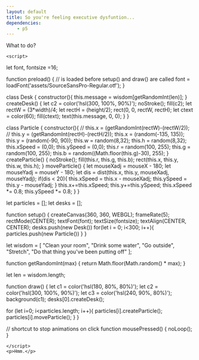 ```yaml
---
layout: default
title: So you're feeling executive dysfuntion...
dependencies:
    - p5
---
```


  <head>
    <meta charset="utf-8">
    <meta name="viewport" content="width=device-width">
    <title>Rest a Bit</title>
    <script src="https://cdn.jsdelivr.net/npm/p5@1.3.1/lib/p5.js"></script>
  </head>
  <body>
    <p>What to do?</p>

    <script>
let font,
  fontsize =16;

function preload() {
  // is loaded before setup() and draw() are called
  font = loadFont('assets/SourceSansPro-Regular.otf');
}

class Desk {
  constructor(){
    this.message = wisdom[getRandomInt(len)];
  }
  createDesk() {
    let c2 = color('hsl(300, 100%, 90%)');
    noStroke();
    fill(c2);
    let rectW = (3*width)/4;
    let rectH = (height/2);
    rect(0, 0, rectW, rectH);
    let ctext = color(60);
    fill(ctext);
    text(this.message, 0, 0);
  }
}

class Particle {
  constructor(){
//    this.x = (getRandomInt(rectW)-(rectW/2));
//    this.y = (getRandomInt(rectH)-(rectH/2));
    this.x = (random(-135, 135));
    this.y = (random(-90, 90));
    this.w = random(8,32);
    this.h = random(8,32);
    this.xSpeed = (0,0);
    this.ySpeed = (0,0);
    this.r = random(100, 255);
    this.g = random(100, 255);
    this.b = random((Math.floor(this.g)-30), 255);
  }
  createParticle() {
    noStroke();
    fill(this.r, this.g, this.b);
    rect(this.x, this.y, this.w, this.h);
  }
  moveParticle() {
    let mouseXadj = mouseX - 180;
    let mouseYadj = mouseY - 180;
    let dis = dist(this.x, this.y, mouseXadj, mouseYadj);
    if(dis < 20){
      this.xSpeed = this.x - mouseXadj;
      this.ySpeed = this.y - mouseYadj;
    }
    this.x+=this.xSpeed;
    this.y+=this.ySpeed;
    this.xSpeed *= 0.8;
    this.ySpeed *= 0.8;
  }
}

let particles = [];
let desks = [];

function setup() {
  createCanvas(360, 360, WEBGL);
  frameRate(5);
  rectMode(CENTER);
  textFont(font);
  textSize(fontsize);
  textAlign(CENTER, CENTER);
  desks.push(new Desk())
  for(let i = 0; i<300; i++){
    particles.push(new Particle())
  }
}

let wisdom = [
  "Clean your room",
  "Drink some water",
  "Go outside",
  "Stretch",
  "Do that thing you've been putting off"
];

function getRandomInt(max) {
  return Math.floor(Math.random() * max);
}

let len = wisdom.length;

function draw() {
  let c1 = color('hsl(180, 80%, 80%)');
  let c2 = color('hsl(300, 100%, 90%)');
  let c3 = color('hsl(240, 90%, 80%)');
  background(c1);
  desks[0].createDesk();

  for (let i=0; i<particles.length; i++){
    particles[i].createParticle();
    particles[i].moveParticle();
  }
}

// shortcut to stop animations on click
function mousePressed() {
  noLoop();
}

    </script>
    <p>Hmm.</p>
  </body>

